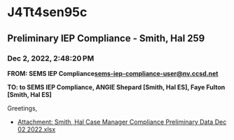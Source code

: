 # J4Tt4sen95c
## Preliminary IEP Compliance - Smith, Hal 259
### Dec 2, 2022, 2:48:20 PM
**FROM: SEMS IEP Compliance<sems-iep-compliance-user@nv.ccsd.net>**

**TO: to SEMS IEP Compliance, ANGIE Shepard [Smith, Hal ES], Faye Fulton [Smith, Hal ES]**


Greetings, 





* [Attachment: Smith, Hal Case Manager Compliance Preliminary Data Dec 02 2022.xlsx](J4Tt4sen95c-attachment-1.xlsx)
